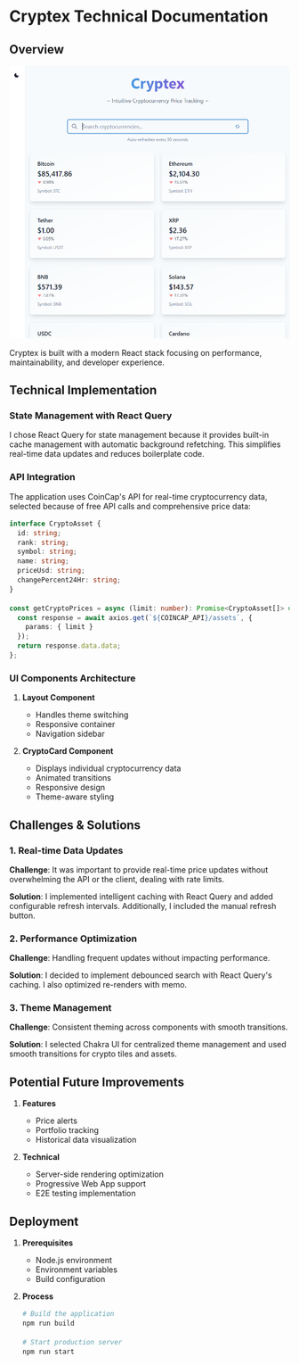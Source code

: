 # Cryptex Technical Documentation

## Overview

![screenshot](image.png)


Cryptex is built with a modern React stack focusing on performance, maintainability, and developer experience.

## Technical Implementation

### State Management with React Query

I chose React Query for state management because it provides built-in cache management with automatic background refetching. This simplifies real-time data updates and reduces boilerplate code.

### API Integration

The application uses CoinCap's API for real-time cryptocurrency data, selected because of free API calls and comprehensive price data:

```typescript
interface CryptoAsset {
  id: string;
  rank: string;
  symbol: string;
  name: string;
  priceUsd: string;
  changePercent24Hr: string;
}

const getCryptoPrices = async (limit: number): Promise<CryptoAsset[]> => {
  const response = await axios.get(`${COINCAP_API}/assets`, {
    params: { limit }
  });
  return response.data.data;
};
```

### UI Components Architecture

1. **Layout Component**
   - Handles theme switching
   - Responsive container
   - Navigation sidebar

2. **CryptoCard Component**
   - Displays individual cryptocurrency data
   - Animated transitions
   - Responsive design
   - Theme-aware styling

## Challenges & Solutions

### 1. Real-time Data Updates

**Challenge**: It was important to provide real-time price updates without overwhelming the API or the client, dealing with rate limits.

**Solution**: 
I implemented intelligent caching with React Query and added configurable refresh intervals. Additionally, I included the manual refresh button. 

### 2. Performance Optimization

**Challenge**: Handling frequent updates without impacting performance.

**Solution**:
I decided to implement debounced search with React Query's caching. I also optimized re-renders with memo.

### 3. Theme Management

**Challenge**: Consistent theming across components with smooth transitions.

**Solution**:
I selected Chakra UI for centralized theme management and used smooth transitions for crypto tiles and assets. 


## Potential Future Improvements

1. **Features**
   - Price alerts
   - Portfolio tracking
   - Historical data visualization

2. **Technical**
   - Server-side rendering optimization
   - Progressive Web App support
   - E2E testing implementation

## Deployment

1. **Prerequisites**
   - Node.js environment
   - Environment variables
   - Build configuration

2. **Process**
   ```bash
   # Build the application
   npm run build

   # Start production server
   npm run start
   ```

